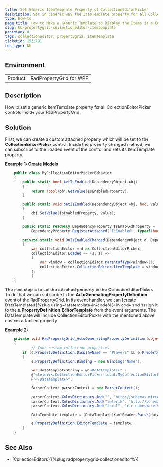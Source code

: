 ```yaml
---
title: Set Generic ItemTemplate Property of CollectionEditorPicker 
description: Set in generic way the ItemTemplate property for all CollectionEditorPicker editors.
type: how-to
page_title: How to Make a Generic Template to Display the Items in a CollectionEditorPicker
slug: kb-propertygrid-collectioneditor-itemtemplate
position: 0
tags: collectioneditor, propertygrid, itemtemplate
ticketid: 1532791
res_type: kb
---
```


## Environment
<table>
	<tr>
		<td>Product</td>
		<td>RadPropertyGrid for WPF</td>
	</tr>
</table>


## Description

How to set a generic ItemTemplate property for all CollectionEditorPicker controls inside your RadPropertyGrid.

## Solution

First, we can create a custom attached property which will be set to the __CollectionEditorPicker__ control. Inside the property changed method, we can subscribe to the Loaded event of the control and sets its ItemTemplate property.

__Example 1: Create Models__
```C#
	public class MyCollectionEditorPickerBehavior
	{
		public static bool GetIsEnabled(DependencyObject obj)
		{
			return (bool)obj.GetValue(IsEnabledProperty);
		}

		public static void SetIsEnabled(DependencyObject obj, bool value)
		{
			obj.SetValue(IsEnabledProperty, value);
		}

		public static readonly DependencyProperty IsEnabledProperty =
			DependencyProperty.RegisterAttached("IsEnabled", typeof(bool), typeof(MyCollectionEditorPickerBehavior), new PropertyMetadata(false, OnIsEnabledChanged));

		private static void OnIsEnabledChanged(DependencyObject d, DependencyPropertyChangedEventArgs e)
		{
			var collectionEditor = d as CollectionEditorPicker;
			collectionEditor.Loaded += (s, a) =>
			{
				var window = collectionEditor.ParentOfType<Window>();
				collectionEditor.CollectionEditor.ItemTemplate = window.Resources["ItemTemplate"] as DataTemplate;
			};
			}
	}
``` 

The next step is to set the attached property to the CollectionEditorPicker. To do that we can subscribe to the __AutoGeneratingPropertyDefinition__ event of the RadPropertyGrid. In its event handler, we can [create DataTemplate]({%slug using-datatemplate-in-code%}) in code and assign it to the __e.PropertyDefinition.EditorTemplate__ from the event arguments. The DataTemplate will include CollectionEditorPicker with the mentioned above custom attached property.


__Example 2:__
```C#		
	private void RadPropertyGrid_AutoGeneratingPropertyDefinition(object sender, Telerik.Windows.Controls.Data.PropertyGrid.AutoGeneratingPropertyDefinitionEventArgs e)
	{
			// Your custom collection properties
		if (e.PropertyDefinition.DisplayName == "Players" && e.PropertyDefinition.DisplayName == "Coaches")
		{
			e.PropertyDefinition.Binding = new Binding("Name");
				
			var dataTemplateString = @"<DataTemplate>" +
			@"<telerik:CollectionEditorPicker local:MyCollectionEditorPickerBehavior.IsEnabled=""True"" Source=""{Binding " + e.PropertyDefinition.DisplayName + @"}"" Header=""" + e.PropertyDefinition.DisplayName + @""" Grid.Row=""1"" />" +
			@"</DataTemplate>";

			ParserContext parserContext = new ParserContext();

			parserContext.XmlnsDictionary.Add("", "http://schemas.microsoft.com/winfx/2006/xaml/presentation");
			parserContext.XmlnsDictionary.Add("telerik", "http://schemas.telerik.com/2008/xaml/presentation");
			parserContext.XmlnsDictionary.Add("local", "clr-namespace:StringListEditor;assembly=StringListEditor");

			DataTemplate template = (DataTemplate)XamlReader.Parse(dataTemplateString, parserContext)

			e.PropertyDefinition.EditorTemplate = template;
		}
	}
``` 
 

## See Also

* [CollectionEditors]({%slug radpropertygrid-collectioneditor%})
